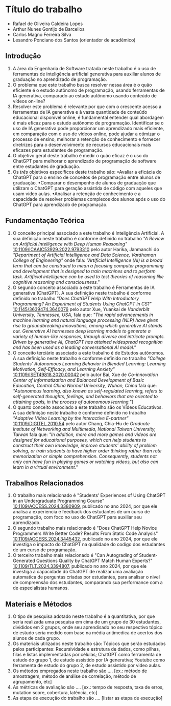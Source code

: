# Título do trabalho

* Rafael de Oliveira Caldeira Lopes
* Arthur Nunes Gontijo de Barcellos
* Carlos Magno Ferreira Silva
* Lesandro Ponciano dos Santos (orientador de acadêmico)

## Introdução

1. A área da Engenharia de Software tratada neste trabalho é o uso de ferramentas de inteligência artificial generativa para auxiliar alunos de graduação no aprendizado de programação.
1. O problema que este trabalho busca resolver nessa área é o quão eficiente é o estudo autônomo de programação, usando ferramentas de IA generativa, comparado ao estudo autônomo usando conteúdo de vídeos on-line?
1. Resolver este problema é relevante por que com o crescente acesso a ferramentas de IA generativa e à vasta quantidade de conteúdo educacional disponível online, é fundamental entender qual abordagem é mais eficaz para o estudo autônomo de programação. Identificar se o uso de IA generativa pode proporcionar um aprendizado mais eficiente, em comparação com o uso de vídeos online, pode ajudar a otimizar o processo de ensino, melhorar a retenção de conhecimento e fornecer diretrizes para o desenvolvimento de recursos educacionais mais eficazes para estudantes de programação.
1. O objetivo geral deste trabalho é medir o quão eficaz é o uso do ChatGPT para melhorar o aprendizado de programação de software entre estudantes de graduação.
1. Os *três* objetivos específicos deste trabalho são:
•Avaliar a eficácia do ChatGPT para o ensino de conceitos de programação entre alunos de graduação.
•Comparar o desempenho de alunos de graduação que utilizam o ChatGPT para geração assistida de código com aqueles que usam vídeo aulas.
•Analisar a retenção de conhecimento e a capacidade de resolver problemas complexos dos alunos após o uso do ChatGPT para aprendizado de programação.

## Fundamentação Teórica

1. O conceito principal associado a este trabalho é Inteligência Artificial. A sua definição neste trabalho é conforme definido no trabalho _"A Review on Artificial Intelligence with Deep Human Reasoning"_ [10.1109/ICAAIC53929.2022.9793310](https://ieeexplore.ieee.org/document/9793310) pelo autor Harika, Janmanchi do _"Department of Artificial Intelligence and Data Science, Vardhaman College of Engineering"_ onde fala: _"Artificial Intelligence (AI) is a broad term that can be construed to mean a focusing computer programming and development that is designed to train machines and to perform task. Artificial intelligence can be used to test theories of reasoning like cognitive reasoning and consciousness."_
2. O segundo conceito associado a este trabalho é Ferramentas de IA generativa (ChatGPT). A sua definição neste trabalho é conforme definido no trabalho _"Does ChatGPT Help With Introductory Programming? An Experiment of Students Using ChatGPT in CS1"_ [10.1145/3639474.3640076](https://ieeexplore.ieee.org/document/10554703) pelo autor Xue, Yuankai de _Vanderbilt University, Tennessee, USA_, fala que: _"The rapid advancements in machine learning and natural language processing (NLP) have given rise to groundbreaking innovations, among which generative AI stands out. Generative AI harnesses deep learning models to generate a variety of human-like responses, through diverse and intricate prompts. Driven by generative AI, ChatGPT has attained widespread recognition and has been used as a leading conversational AI model."_
3. O conceito terciário associado a este trabalho é de Estudos autônomos. A sua definição neste trabalho é conforme definido no trabalho _"College Students' Autonomous Learning Behavior in Blended Learning: Learning Motivation, Self-Efficacy, and Learning Anxiety"_ [10.1109/ISET49818.2020.00042](https://ieeexplore.ieee.org/document/9215481) pelo autor Bai, Xue de _Co-innovation Center of Informatization and Balanced Development of Basic Education, Central China Normal University, Wuhan, China_ fala que: _"Autonomous learning, also known as self-regulated learning, refers to self-generated thoughts, feelings, and behaviors that are oriented to attaining goals, in the process of autonomous learning."_]
4. O quarto conceito associado a este trabalho são os Vídeos Educativos. A sua definição neste trabalho é conforme definido no trabalho _"Adaptive Video Learning by the Interactive E-partner"_ [10.1109/DIGITEL.2010.54](https://ieeexplore.ieee.org/document/5463770) pelo autor Chang, Chia-Hu de _Graduate Institute of Networking and Multimedia, National Taiwan University, Taiwan_ fala que: _"In addition, more and more games and videos are designed for educational purposes, which can help students to construct their own knowledge, improve students' ability of problem solving, or train students to have higher order thinking rather than rote memorization or simple comprehension. Consequently, students not only can have fun in playing games or watching videos, but also can learn in a virtual environment."_

## Trabalhos Relacionados

1. O trabalho mais relacionado é "Students’ Experiences of Using ChatGPT in an Undergraduate Programming Course" [10.1109/ACCESS.2024.3380909](https://doi.org/10.1109/ACCESS.2024.3380909), publicado no ano 2024, por que ele analisa a experiencia e feedback dos estudantes de um curso de programação, com foco no uso do ChatGPT para auxiliar seu aprendizado.
2. O segundo trabalho mais relacionado é "Does ChatGPT Help Novice Programmers Write Better Code? Results From Static Code Analysis" [10.1109/ACCESS.2024.3445432](https://doi.org/10.1109/ACCESS.2024.3445432), publicado no ano 2024, por que ele investiga o impacto do ChatGPT na qualidade do codigo dos estudantes de um curso de programação.
3. O terceiro trabalho mais relacionado é "Can Autograding of Student-Generated Questions Quality by ChatGPT Match Human Experts?" [10.1109/TLT.2024.3394807](https://doi.org/10.1109/TLT.2024.3394807), publicado no ano 2024, por que ele investiga a capacidade do ChatGPT de realizar uma avaliação automatica de perguntas criadas por estudantes, para analisar o nivel de compreensão dos estudantes, comparando sua performance com a de especialistas humanos.

## Materiais e Métodos

1. O tipo de pesquisa adotado neste trabalho é a quantitativa, por que seria realizada uma pesquisa em cima de um grupo de 30 estudantes, divididos em 2 grupos, onde seu aprendisado no seu respectivo tópico de estudo seria medido com base na média aritimedica de acertos dos alunos de cada grupo.
2. Os materiais utilizados neste trabalho são: Tópicos que serão estudados pelos participantes: Recursividade e estrutura de dados, como pilhas, filas e listas implementadas por células; ChatGPT como ferramenta de estudo do grupo 1, de estudo assistido por IA generativa; Youtube como ferramenta de estudo do grupo 2, de estudo assistido por video aulas.
3. Os métodos empregados neste trabalho são .... [ex.: método de amostragem, método de análise de correlação, método de agrupamento, etc]
4. As métricas de avaliação são .... [ex.: tempo de resposta, taxa de erros, mutation score, cobertura, latência, etc]
5. As etapa de execução do trabalho são .... [listar as etapa de execução]
